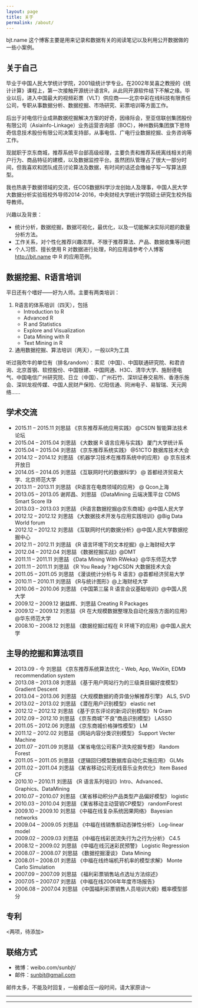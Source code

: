 ```yaml
---
layout: page
title: 关于
permalink: /about/
---
```

bjt.name 这个博客主要是用来记录和数据有关的阅读笔记以及利用公开数据做的一些小案例。

## 关于自己 ##

毕业于中国人民大学统计学院，2001级统计学专业。在2002年吴喜之教授的《统计计算》课程上，第一次接触开源统计语言R，从此同开源软件结下不解之缘。毕业以后，进入中国最大的视频彩票（VLT）供应商——北京中彩在线科技有限责任公司，专职从事数据分析、数据挖掘、市场研究、彩票培训等方面工作。

后出于对电信行业成熟数据挖掘解决方案的好奇，因缘际会，至亚信联创集团股份有限公司（Asiainfo-Linkage）业务运营咨询部（BOC），神州数码集团旗下思特奇信息技术股份有限公司决策支持部，从事电信、广电行业数据挖掘、业务咨询等工作。

现就职于京东商城，推荐系统平台部高级经理，主要负责和推荐系统离线相关的用户行为、商品特征的建模，以及数据监控平台。虽然团队管理占了很大一部分时间，但我喜欢和团队成员讨论算法及数据，有时间的话还会撸袖子写一写算法原型。

我也热衷于数据领域的交流，任COS数据科学沙龙创始人及理事，中国人民大学大数据分析实验班校外导师2014-2016，中央财经大学统计学院硕士研究生校外指导教师。

兴趣以及背景：

- 统计分析，数据挖掘，数据可视化，最优化，以及一切能解决实际问题的数量分析方法。
- 工作关系，对个性化推荐兴趣浓厚。不限于推荐算法、产品、数据收集等问题
- 个人习惯、擅长使用 R 对数据进行处理，R的应用请参考个人博客 <http://bjt.name> 中 R 的应用范例。

## 数据挖掘、R语言培训 ##

平日还有个嗜好——好为人师。主要有两类培训：

1. R语言的体系培训（四天），包括
	- Introduction to R
	- Advanced R
	- R and Statistics
	- Explore and Visualization
	- Data Mining with R
	- Text Mining in R
2. 通用数据挖掘、算法培训（两天），一般以R为工具

听过我吹牛的单位有（排名random）：索尼（中国）、中国联通研究院、和君咨询、北京首钢、软控股份、中国银建、中国网通、H3C、清华大学、施耐德电气、中国电信广州研究院、日立（中国）、广州石竹、深圳证券交易所、香港乐施会、深圳龙视传媒、中国人民财产保险、亿阳信通、同洲电子、易智瑞、天元网络……


## 学术交流 ##

- 2015.11 – 2015.11  刘思喆 《京东推荐系统应用实践》 @CSDN 智能算法技术论坛
- 2015.04 – 2015.04  刘思喆 《大数据 R 语言应用与实践》 厦门大学统计系
- 2015.04 – 2015.04  刘思喆 《京东推荐系统实践》 @51CTO 数据库技术大会 
- 2014.12 – 2014.12  刘思喆 《机器学习技术在推荐系统中的应用》 @ 京东技术开放日
- 2014.05 – 2014.05  刘思喆 《互联网时代的数据科学》 @ 首都经济贸易大学、北京师范大学
- 2013.11 – 2013.11  刘思喆 《R语言在电商领域的应用》 @ Qcon上海 
- 2013.05 – 2013.05  谢邦昌、刘思喆 《DataMining 云端决策平台 CDMS Smart Score II》
- 2013.03 – 2013.03  刘思喆 《R语言数据挖掘@京东商城》@中国人民大学
- 2012.12 – 2012.12  刘思喆 《大数据技术开发与应用实践培训》@Big Data World forum
- 2012.12 – 2012.12  刘思喆 《互联网时代的数据分析》@中国人民大学数据挖掘中心
- 2012.11 – 2012.11  刘思喆 《R 语言环境下的文本挖掘》@上海财经大学
- 2012.04 – 2012.04  刘思喆 《数据挖掘实战》@DMT
- 2011.11 – 2011.11  刘思喆 《Data Mining With RWeka》@华东师范大学
- 2011.11 – 2011.11  刘思喆 《R You Ready？》@CSDN 大数据技术大会
- 2011.05 – 2011.05  刘思喆 《漫谈统计分析与 R 语言》@首都经济贸易大学
- 2010.11 – 2010.11  刘思喆 《R与统计图形》@上海财经大学
- 2010.06 – 2010.06  刘思喆 《中国第三届 R 语言会议基础培训》@中国人民大学
- 2009.12 – 2009.12  谢益辉、刘思喆 Creating R Packages
- 2009.12 – 2009.12  刘思喆 《R 在大规模数据整理及自动化报告方面的应用》@华东师范大学
- 2008.10 – 2008.12  刘思喆 《数据挖掘过程在 R 环境下的应用》@中国人民大学


## 主导的挖掘和算法项目	##

- 2013.09 - 今       刘思喆  《京东推荐系统算法优化 - Web, App, WeiXin, EDM》 recommendation system
- 2013.08 – 2013.08  刘思喆  《基于用户网站行为的三级类目偏好度模型》 Gradient Descent
- 2013.04 – 2013.06  刘思喆  《大规模数据的奇异值分解推荐引擎》 ALS, SVD
- 2013.02 – 2013.02  刘思喆  《潜在用户识别模型》 elastic net
- 2012.12 – 2012.12  刘思喆  《基于京东评论的新词识别模型》 N Gram
- 2012.09 – 2012.10  刘思喆  《京东商城"不良"商品识别模型》 LASSO
- 2011.05 – 2012.06  刘思喆  《京东商城价格弹性模型》 LM
- 2011.12 – 2012.02  刘思喆  《网站内容分类识别模型》 Support Vecter Machine
- 2011.07 – 2011.09  刘思喆  《某省电信公司客户流失挖掘专题》 Random Forest
- 2011.05 – 2011.05  刘思喆  《逻辑回归模型数据库自动化实施应用》 GLMs
- 2011.02 – 2011.04  刘思喆  《某省移动公司无线音乐业务优化》 Item Based CF
- 2010.10 – 2010.11  刘思喆  《R 语言系列培训》Intro、Advanced、Graphics、DataMining
- 2010.07 – 2010.07  刘思喆  《某省移动积分产品类型产品偏好模型》 logistic
- 2010.03 – 2010.04  刘思喆  《某省移动主动营销CP模型》 randomForest
- 2009.10 – 2009.10  刘思喆  《中福在线复杂系统因果网络》 Bayesian networks
- 2009.04 – 2009.05  刘思喆  《中福在线销售额动态弹性分析》 Log-linear model
- 2009.02 – 2009.03  刘思喆  《中福在线彩民流失行为之行为分析》 C4.5
- 2008.12 – 2009.02  刘思喆  《中福在线沉迷彩民预警》 Logistic Regression
- 2008.07 – 2008.07  刘思喆  《数据挖掘漫谈》 Data Mining
- 2008.01 – 2008.01  刘思喆  《中福在线终端机开机率的模型求解》 Monte Carlo Simulation
- 2007.09 – 2007.09  刘思喆  《福利彩票销售站点选址方法综述》
- 2007.05 – 2007.07  刘思喆  《中福在线2006年年度市场报告》
- 2006.08 – 2007.04  刘思喆  《中国福利彩票销售人员培训大纲》概率模型部分

## 专利 ##

<两项，待添加> 

## 联络方式 ##

- 微博：weibo.com/sunbjt/
- 邮件：sunbjt@gmail.com

邮件太多，不能及时回复，一般都会压一段时间，请大家原谅～

-----

-----
 

